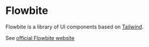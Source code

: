 # Flowbite

Flowbite is a library of UI components based on [Tailwind](tailwind.md).

See [official Flowbite website](https://flowbite.com/)
